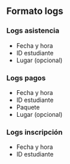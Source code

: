 ## Formato logs

### Logs asistencia

* Fecha y hora
* ID estudiante
* Lugar (opcional)

### Logs pagos

* Fecha y hora
* ID estudiante
* Paquete
* Lugar (opcional)

### Logs inscripción

* Fecha y hora
* ID estudiante
